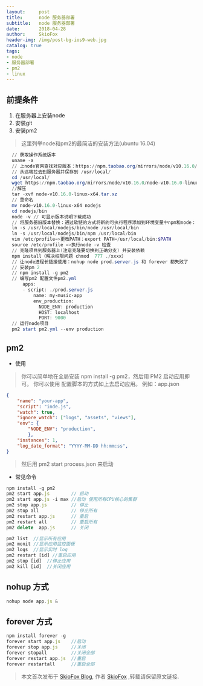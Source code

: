 ```yaml
---
layout:     post
title:      node 服务器部署
subtitle:   node 服务器部署
date:       2018-04-28
author:     SkioFox
header-img: /img/post-bg-ios9-web.jpg
catalog: true
tags:
- node
- 服务器部署
- pm2
- linux
---
```


## 前提条件

1. 在服务器上安装node
2. 安装git
3. 安装pm2

> 这里列举node和pm2的最简洁的安装方法(ubuntu 16.04)
```powershell
  // 获取操作系统版本 
  uname -a
  // 上node官网查找对应版本：https://npm.taobao.org/mirrors/node/v10.16.0/node-v10.16.0-linux-x64.tar.xz
  // 从远端拉去到服务器并保存到 /usr/local/ 
  cd /usr/local/
  wget https://npm.taobao.org/mirrors/node/v10.16.0/node-v10.16.0-linux-x64.tar.xz 
  //解压
  tar -xvf node-v10.16.0-linux-x64.tar.xz
  // 重命名
  mv node-v10.16.0-linux-x64 nodejs
  cd nodejs/bin
  node -v // 可显示版本说明下载成功
  // 将服务器旧版本替换：通过软链的方式将新的可执行程序添加到环境变量中npm和node：
  ln -s /usr/local/nodejs/bin/node /usr/local/bin
  ln -s /usr/local/nodejs/bin/npm /usr/local/bin
  vim /etc/profile=>更改PATH：export PATH=/usr/local/bin:$PATH
  source /etc/profile =>执行node -v 检查
  // 克隆项目到服务器上(注意克隆要切换到正确分支) 并安装依赖
  npm install（解决权限问题 chmod  777 ./xxxx）
  // 让node进程长链接使用：nohup node prod.server.js 和 forever 都失败了
  // 安装pm 2
  // npm install -g pm2
  // 编写pm2 配置文件pm2.yml
      apps:
      - script: ./prod.server.js
          name: my-music-app
          env_production:
            NODE_ENV: production
            HOST: localhost
            PORT: 9000
  // 运行node项目
  pm2 start pm2.yml --env production
```

## pm2 
- 使用
> 你可以简单地在全局安装 npm install -g pm2，然后用 PM2 启动应用即可。
> 你可以使用 配置脚本的方式如上去启动应用。
例如：app.json
```json
{
    "name": "your-app",
    "script": "inde.js",
    "watch": true,
    "ignore_watch": ["logs", "assets", "views"],
    "env": {
        "NODE_ENV": "production",
        },
    "instances": 1,
    "log_date_format": "YYYY-MM-DD hh:mm:ss",
}
```
> 然后用 pm2 start process.json 来启动
- 常见命令

```js
npm install -g pm2
pm2 start app.js        // 启动
pm2 start app.js -i max //启动 使用所有CPU核心的集群
pm2 stop app.js         // 停止
pm2 stop all            // 停止所有
pm2 restart app.js      // 重启
pm2 restart all         // 重启所有
pm2 delete  app.js      // 关闭

pm2 list  //显示所有应用
pm2 monit //显示应用监控面板
pm2 logs  //显示实时 log
pm2 restart [id] //重启应用
pm2 stop [id]  //停止应用
pm2 kill [id]  //关闭应用
```
## nohup 方式
```js
nohup node app.js &
```
## forever 方式
```js
npm install forever -g
forever start app.js    //启动
forever stop app.js     //关闭
forever stopall         //关闭全部
forever restart app.js  //重启
forever restartall      //重启全部
```
> 本文首次发布于 [SkioFox Blog](http://blog.skiofox.topc), 作者 [SkioFox](https://github.com/LoverFancy/) ,转载请保留原文链接.